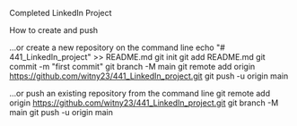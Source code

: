 Completed LinkedIn Project


How to create and push

…or create a new repository on the command line
echo "# 441_LinkedIn_project" >> README.md
git init
git add README.md
git commit -m "first commit"
git branch -M main
git remote add origin https://github.com/witny23/441_LinkedIn_project.git
git push -u origin main


…or push an existing repository from the command line
git remote add origin https://github.com/witny23/441_LinkedIn_project.git
git branch -M main
git push -u origin main
